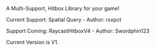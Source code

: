 A Multi-Support, Hitbox Library for your game!

  Current Support:
    Spatial Query - Author: rsxpct
    
  Support Coming:
    RaycastHitboxV4 - Author: Swordphin123
    
    
Current Version is V1.
